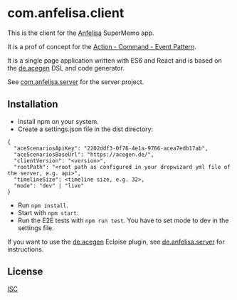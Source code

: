 # com.anfelisa.client

This is the client for the [Anfelisa](https://anfelisa.de/#) SuperMemo app.

It is a prof of concept for the [Action - Command - Event Pattern](https://github.com/annettedorothea/ace).

It is a single page application written with ES6 and React and 
is based on the [de.acegen](https://github.com/annettedorothea/de.acegen) 
DSL and code generator.

See [com.anfelisa.server](https://github.com/annettedorothea/com.anfelisa.server) for the server project.

## Installation

- Install npm on your system.
- Create a settings.json file in the dist directory:

```
{
  "aceScenariosApiKey": "2202ddf3-0f76-4e1a-9766-acea7edb17ab",
  "aceScenariosBaseUrl": "https://acegen.de/",
  "clientVersion": "<version>",
  "rootPath": "<root path as configured in your dropwizard yml file of the server, e.g. api>",
  "timelineSize": <timeline size, e.g. 32>,
  "mode": "dev" | "live"
}
```

- Run ```npm install```. 
- Start with ```npm start```.
- Run the E2E tests with ```npm run test```. You have to set mode to dev in the settings file.

If you want to use the [de.acegen](https://github.com/annettedorothea/de.acegen) 
Eclpise plugin, see [de.anfelisa.server](https://github.com/annettedorothea/com.anfelisa.server)
for instructions.

## License
[ISC](License.txt)
